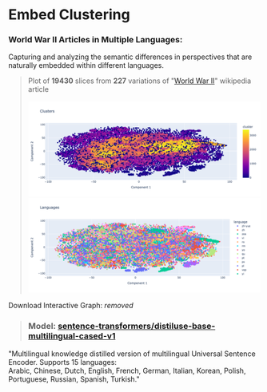 # Embed Clustering

### World War II Articles in Multiple Languages:

Capturing and analyzing the semantic differences in perspectives that are naturally embedded within different languages.

> Plot of **19430** slices from **227** variations of "[World War II](https://en.wikipedia.org/wiki/World_War_II)" wikipedia article
\
\
![Plot](./exportClusters/cluster3.png)
![Plot](./exportClusters/cluster2.png)



Download Interactive Graph: *removed*

> ### Model: [sentence-transformers/distiluse-base-multilingual-cased-v1](https://huggingface.co/sentence-transformers/distiluse-base-multilingual-cased-v1)
"Multilingual knowledge distilled version of multilingual Universal Sentence Encoder. Supports 15 languages: 
\
Arabic, Chinese, Dutch, English, French, German, Italian, Korean, Polish, Portuguese, Russian, Spanish, Turkish."

